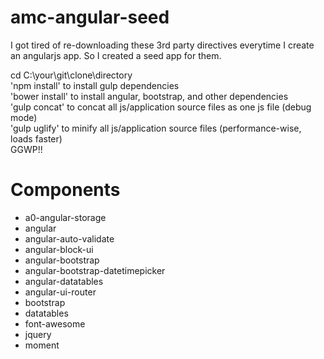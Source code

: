 # amc-angular-seed
I got tired of re-downloading these 3rd party directives everytime I create an angularjs app. So I created a seed app for them. <br />

cd C:\your\git\clone\directory <br />
'npm install' to install gulp dependencies <br />
'bower install' to install angular, bootstrap, and other dependencies <br />
'gulp concat' to concat all js/application source files as one js file (debug mode)<br />
'gulp uglify' to minify all js/application source files (performance-wise, loads faster) <br />
GGWP!! <br />

# Components
 * a0-angular-storage
 * angular
 * angular-auto-validate
 * angular-block-ui
 * angular-bootstrap
 * angular-bootstrap-datetimepicker
 * angular-datatables
 * angular-ui-router
 * bootstrap
 * datatables
 * font-awesome
 * jquery
 * moment
